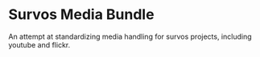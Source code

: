# Survos Media Bundle

An attempt at standardizing media handling for survos projects, including youtube and flickr.

